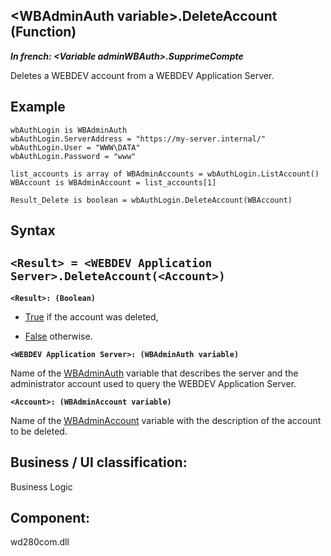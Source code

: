 


## &lt;WBAdminAuth variable&gt;.DeleteAccount (Function)

***In french: &lt;Variable adminWBAuth&gt;.SupprimeCompte***



<a name="XUse"></a>
<a name="Use"></a>
<a name="description"></a>
Deletes a WEBDEV account from a WEBDEV Application Server.
<a name="Example1"></a>
<a name="sample_code"></a>

## Example


```wl
wbAuthLogin is WBAdminAuth
wbAuthLogin.ServerAddress = "https://my-server.internal/"
wbAuthLogin.User = "WWW\DATA"
wbAuthLogin.Password = "www"

list_accounts is array of WBAdminAccounts = wbAuthLogin.ListAccount()
WBAccount is WBAdminAccount = list_accounts[1]

Result_Delete is boolean = wbAuthLogin.DeleteAccount(WBAccount)
```

<a name="XSYNTAX"></a>

## Syntax
<a name="SYNTAX1"></a>

`<Result> = <WEBDEV Application Server>.DeleteAccount(<Account>)`
---

**`<Result>: (Boolean)`**



- <u><u><u><u>True</u></u></u></u> if the account was deleted, 

- <u><u><u><u>False</u></u></u></u> otherwise.




**`<WEBDEV Application Server>: (WBAdminAuth variable)`**

Name of the [WBAdminAuth](../WDLang2/1410089328.md) variable that describes the server and the administrator account used to query the WEBDEV Application Server.

**`<Account>: (WBAdminAccount variable)`**

Name of the [WBAdminAccount](../WDLang2/1410089382.md) variable with the description of the account to be deleted.



<a name="XComponent"></a>

## Business / UI classification:
Business Logic
## Component:
wd280com.dll
